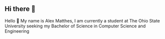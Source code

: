 ## Hi there 👋

<!--
**alexmatthes/alexmatthes** is a ✨ _special_ ✨ repository because its `README.md` (this file) appears on your GitHub profile.

Here are somce ideas to get you started:

- 🔭 I’m currently working on ...
- 🌱 I’m currently learning ...
- 👯 I’m looking to collaborate on ...
- 🤔 I’m looking for help with ...
- 💬 Ask me about ...
- 📫 How to reach me: ...
- 😄 Pronouns: ...
- ⚡ Fun fact: ...
-->
Hello 👋 My name is Alex Matthes, I am currently a student at The Ohio State University seeking my Bachelor of Science in Computer Science and Engineering
